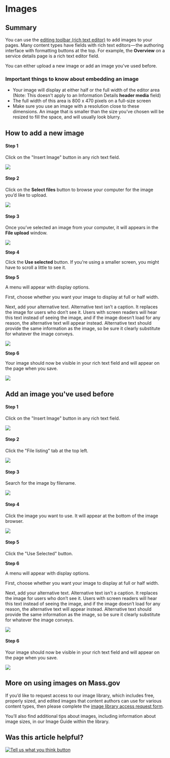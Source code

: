 # Images

## Summary

You can use the [editing toolbar \(rich text editor\)](editing-toolbar.md) to add images to your pages. Many content types have fields with rich text editors — the authoring interface with formatting buttons at the top. For example, the **Overview** on a service details page is a rich text editor field.

You can either upload a new image or add an image you've used before. 

### Important things to know about embedding an image

* Your image will display at either half or the full width of the editor area \(Note: This doesn't apply to an Information Details **header media** field\)
* The full width of this area is 800 x 470 pixels on a full-size screen
* Make sure you use an image with a resolution close to these dimensions. An image that is smaller than the size you’ve chosen will be resized to fill the space, and will usually look blurry.

## How to add a new image

#### Step 1

Click on the "Insert Image" button in any rich text field.

![](../.gitbook/assets/image%20%284%29.png)

#### **Step 2**

Click on the **Select files** button to browse your computer for the image you’d like to upload.

![](../.gitbook/assets/image%20%283%29.png)

#### **​Step 3**

Once you’ve selected an image from your computer, it will appears in the **File upload** window. 

![](../.gitbook/assets/image%20%2814%29.png)

**Step 4**

Click the **Use selected** button. If you're using a smaller screen, you might have to scroll a little to see it.

**Step 5**

A menu will appear with display options. 

First, choose whether you want your image to display at full or half width.

Next, add your alternative text. Alternative text isn’t a caption. It replaces the image for users who don’t see it. Users with screen readers will hear this text instead of seeing the image, and if the image doesn’t load for any reason, the alternative text will appear instead. Alternative text should provide the same information as the image, so be sure it clearly substitute for whatever the image conveys.

![](../.gitbook/assets/image%20%281%29.png)

**Step 6**

Your image should now be visible in your rich text field and will appear on the page when you save.

![](../.gitbook/assets/image%20%287%29.png)

## Add an image you've used before

#### Step 1

Click on the "Insert Image" button in any rich text field.

![](../.gitbook/assets/image%20%284%29.png)

#### Step 2

Click the "File listing" tab at the top left.

![](../.gitbook/assets/image%20%2822%29.png)

####  Step 3

Search for the image by filename.

![](../.gitbook/assets/image%20%2810%29.png)

####  Step 4

Click the image you want to use. It will appear at the bottom of the image browser.

![](../.gitbook/assets/image%20%282%29.png)

####  Step 5

Click the "Use Selected" button.

**Step 6**

A menu will appear with display options. 

First, choose whether you want your image to display at full or half width.

Next, add your alternative text. Alternative text isn’t a caption. It replaces the image for users who don’t see it. Users with screen readers will hear this text instead of seeing the image, and if the image doesn’t load for any reason, the alternative text will appear instead. Alternative text should provide the same information as the image, so be sure it clearly substitute for whatever the image conveys.

![](../.gitbook/assets/image%20%281%29.png)

#### Step 6

Your image should now be visible in your rich text field and will appear on the page when you save.

![](../.gitbook/assets/image%20%287%29.png)

## More on using images on Mass.gov

If you’d like to request access to our image library, which includes free, properly sized, and edited images that content authors can use for various content types, then please complete the [image library access request form](https://massgov.formstack.com/forms/image_library_access_request).

You’ll also find additional tips about images, including information about image sizes, in our Image Guide within the library.

## Was this article helpful?

[![Tell us what you think button](https://blobscdn.gitbook.com/v0/b/gitbook-28427.appspot.com/o/assets%2F-LJ04qJGAHkvdE13BfdG%2F-LSz77NBAwnSNpMPT3df%2F-LSz7xSmyKXltd4avaCt%2FKB%20survey%20button%20POC%202.png?alt=media&token=8d071cab-8b95-48a3-a332-13e3fc8d9f96)](https://massgov.formstack.com/forms/mass_gov_knowledge_base_feedback?article=images)

